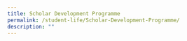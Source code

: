```yaml
---
title: Scholar Development Programme
permalink: /student-life/Scholar-Development-Programme/
description: ""
---
```

